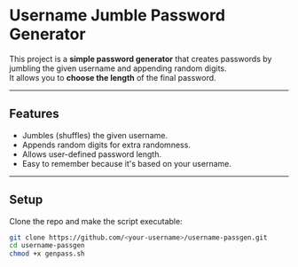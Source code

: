 #  Username Jumble Password Generator

This project is a **simple password generator** that creates passwords by jumbling the given username and appending random digits.  
It allows you to **choose the length** of the final password.

---

##  Features
- Jumbles (shuffles) the given username.
- Appends random digits for extra randomness.
- Allows user-defined password length.
- Easy to remember because it's based on your username.

---

##  Setup

Clone the repo and make the script executable:

```bash
git clone https://github.com/<your-username>/username-passgen.git
cd username-passgen
chmod +x genpass.sh

